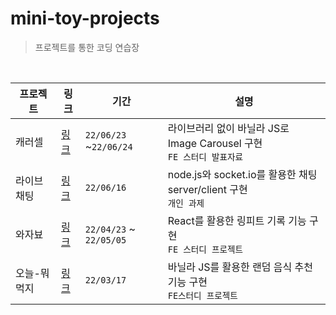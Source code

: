 # mini-toy-projects

> 프로젝트를 통한 코딩 연습장 

<br>

| 프로젝트    | 링크                      | 기간                    | 설명                                                         |
| ----------- | ------------------------- | ----------------------- | ------------------------------------------------------------ |
| 캐러셀      | [링크](carousel-slider)   | `22/06/23` ~`22/06/24`  | 라이브러리 없이 바닐라 JS로 Image Carousel 구현<br />`FE 스터디 발표자료` |
| 라이브 채팅 | [링크](live-chat-service) | `22/06/16`              | node.js와 socket.io를 활용한 채팅 server/client 구현<br />`개인 과제` |
| 와자뵤      | [링크](wa-za-byo)         | `22/04/23` ~ `22/05/05` | React를 활용한 링피트 기록 기능 구현 <br />`FE 스터디 프로젝트` |
| 오늘-뭐먹지 | [링크](what-eat-today)    | `22/03/17`              | 바닐라 JS를 활용한 랜덤 음식 추천 기능 구현 <br />`FE스터디 프로젝트` |

<br>

